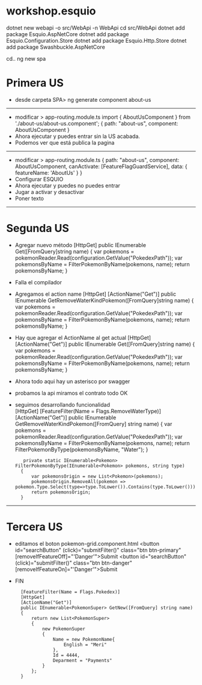 # workshop.esquio


dotnet new webapi -o src/WebApi -n WebApi
cd src/WebApi
dotnet add package Esquio.AspNetCore
dotnet add package Esquio.Configuration.Store
dotnet add package Esquio.Http.Store
dotnet add package Swashbuckle.AspNetCore


cd..
ng new spa

# Primera US
- desde carpeta SPA>
ng generate component about-us  
---------------
- modificar > app-routing.module.ts
import { AboutUsComponent } from './about-us/about-us.component';
  {
    path: "about-us",
    component: AboutUsComponent
  }
- Ahora ejecutar y puedes entrar sin la US acabada.
- Podemos ver que está publica la pagina
---------------
- modificar > app-routing.module.ts
  {
    path: "about-us",
    component: AboutUsComponent,
    canActivate: [FeatureFlagGuardService],
    data: { featureName: 'AboutUs' }
  }
- Configurar ESQUIO
- Ahora ejecutar y puedes no puedes entrar
- Jugar a activar y desactivar
- Poner texto
---------------
# Segunda US
- Agregar nuevo método
        [HttpGet]
        public IEnumerable<Pokemon> Get([FromQuery]string name)
        {
            var pokemons = pokemonReader.Read(configuration.GetValue<string>("PokedexPath"));
            var pokemonsByName = FilterPokemonByName(pokemons, name);
            return pokemonsByName;
        }
- Falla el compilador
- Agregamos el action name
        [HttpGet]
        [ActionName("Get")]
        public IEnumerable<Pokemon> GetRemoveWaterKindPokemon([FromQuery]string name)
        {
            var pokemons = pokemonReader.Read(configuration.GetValue<string>("PokedexPath"));
            var pokemonsByName = FilterPokemonByName(pokemons, name);
            return pokemonsByName;
        }
- Hay que agregar el ActionName al get actual
        [HttpGet]
        [ActionName("Get")]
        public IEnumerable<Pokemon> Get([FromQuery]string name)
        {
            var pokemons = pokemonReader.Read(configuration.GetValue<string>("PokedexPath"));
            var pokemonsByName = FilterPokemonByName(pokemons, name);
            return pokemonsByName;
        }
- Ahora todo aqui hay un asterisco por swagger
- probamos la api miramos el contrato todo OK
- seguimos desarrollando funcionalidad		
        [HttpGet]
        [FeatureFilter(Name = Flags.RemoveWaterType)]
        [ActionName("Get")]
        public IEnumerable<Pokemon> GetRemoveWaterKindPokemon([FromQuery] string name)
        {
            var pokemons = pokemonReader.Read(configuration.GetValue<string>("PokedexPath"));
            var pokemonsByName = FilterPokemonByName(pokemons, name);
            return FilterPokemonByType(pokemonsByName, "Water");
        }
		
		 private static IEnumerable<Pokemon> FilterPokemonByType(IEnumerable<Pokemon> pokemons, string type)
        {
            var pokemonsOrigin = new List<Pokemon>(pokemons);
            pokemonsOrigin.RemoveAll(pokemon => pokemon.Type.Select(type=>type.ToLower()).Contains(type.ToLower()));
            return pokemonsOrigin;
        }
---------------
# Tercera US
- editamos el boton pokemon-grid.component.html
        <button id="searchButton" (click)="submitFilter()" class="btn btn-primary" [removeIfFeatureOff]="'Danger'">Submit</button>
        <button id="searchButton" (click)="submitFilter()" class="btn btn-danger" [removeIfFeatureOn]="'Danger'">Submit</button>

- FIN


		[FeatureFilter(Name = Flags.Pokedex)]
        [HttpGet]
        [ActionName("Get")]
        public IEnumerable<PokemonSuper> GetNew([FromQuery] string name)
        {
            return new List<PokemonSuper>
            {
                new PokemonSuper
                {
                    Name = new PokemonName{
                        English = "Meri"
                    },
                    Id = 4444,
                    Deparment = "Payments"
                }
            };
        }